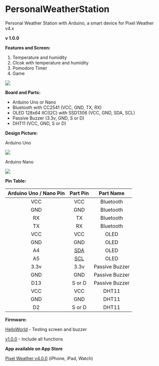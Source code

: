 # PersonalWeatherStation
Personal Weather Station with Arduino, a smart device for Pixel Weather v4.x


**v 1.0.0**

**Features and Screen:**

1. Temperature and humidity
2. Clcok with temperature and humidity
3. Pomodoro Timer
4. Game

![](https://api.woo-interactive.com/arduino/images/v1.0.0_OLED.png)


**Board and Parts:**

- Arduino Uno or Nano
- Bluetooth with CC2541 (VCC, GND, TX, RX)
- OLED 128x64 IIC(I2C) with SSD1306 (VCC, GND, SDA, SCL)
- Passive Buzzer (3.3v, GND, S or D)
- DHT11 (VCC, GND, S or D)


**Design Picture:**

Arduino Uno

![](https://api.woo-interactive.com/arduino/images/v1.0.0_Uno.png)

Arduino Nano

![](https://api.woo-interactive.com/arduino/images/v1.0.0_Nano.png)


**Pin Table:**

Arduino Uno / Nano Pin | Part Pin | Part Name |
:-: | :-: | :-: |
VCC | VCC | Bluetooth |
GND | GND| Bluetooth |
RX | TX| Bluetooth |
TX | RX| Bluetooth |
VCC | VCC| OLED |
GND | GND| OLED |
A4 | [SDA](https://www.arduino.cc/en/Reference/Wire)| OLED |
A5 | [SCL](https://www.arduino.cc/en/Reference/Wire)| OLED |
3.3v | 3.3v| Passive Buzzer |
GND | GND| Passive Buzzer |
D13 | S or D| Passive Buzzer |
VCC | VCC| DHT11 |
GND | GND| DHT11 |
D2 | S or D| DHT11 |


**Firmware:**

[HelloWorld](/firmware/HelloWorld.hex.zip) - Testing screen and buzzer

[v1.0.0](/firmware/v1.0.0.hex.zip) - Include all functions


**App available on App Store**

[Pixel Weather v4.0.0](https://apps.apple.com/app/id1278650505) (iPhone, iPad, Watch)